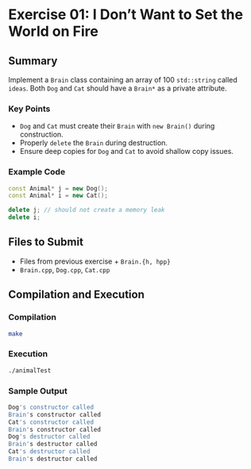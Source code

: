 # Exercise 01: I Don’t Want to Set the World on Fire

## Summary
Implement a `Brain` class containing an array of 100 `std::string` called `ideas`. Both `Dog` and `Cat` should have a `Brain*` as a private attribute.

### Key Points
- `Dog` and `Cat` must create their `Brain` with `new Brain()` during construction.
- Properly `delete` the `Brain` during destruction.
- Ensure deep copies for `Dog` and `Cat` to avoid shallow copy issues.

### Example Code
```cpp
const Animal* j = new Dog();
const Animal* i = new Cat();

delete j; // should not create a memory leak
delete i;
```

## Files to Submit
- Files from previous exercise + `Brain.{h, hpp}`
- `Brain.cpp`, `Dog.cpp`, `Cat.cpp`

## Compilation and Execution

### Compilation
```bash
make
```

### Execution
```bash
./animalTest
```

### Sample Output
```bash
Dog's constructor called
Brain's constructor called
Cat's constructor called
Brain's constructor called
Dog's destructor called
Brain's destructor called
Cat's destructor called
Brain's destructor called
```
